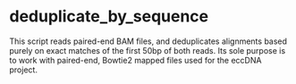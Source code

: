 # deduplicate_by_sequence
This script reads paired-end BAM files, and deduplicates alignments based purely on exact matches of the first 50bp of both reads. Its sole purpose is to work with paired-end, Bowtie2 mapped files used for the eccDNA project.
